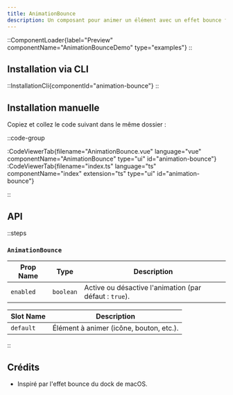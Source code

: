 ```yaml
---
title: AnimationBounce
description: Un composant pour animer un élément avec un effet bounce façon dock macOS.
---
```


::ComponentLoader{label="Preview" componentName="AnimationBounceDemo" type="examples"}
::

## Installation via CLI

::InstallationCli{componentId="animation-bounce"}
::

## Installation manuelle

Copiez et collez le code suivant dans le même dossier :

::code-group

:CodeViewerTab{filename="AnimationBounce.vue" language="vue" componentName="AnimationBounce" type="ui" id="animation-bounce"}
:CodeViewerTab{filename="index.ts" language="ts" componentName="index" extension="ts" type="ui" id="animation-bounce"}

::

## API

::steps

### `AnimationBounce`

| Prop Name | Type      | Description                                            |
| --------- | --------- | ------------------------------------------------------ |
| `enabled` | `boolean` | Active ou désactive l'animation (par défaut : `true`). |

| Slot Name | Description                             |
| --------- | --------------------------------------- |
| `default` | Élément à animer (icône, bouton, etc.). |

::

## Crédits

- Inspiré par l'effet bounce du dock de macOS.
